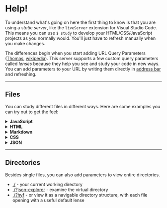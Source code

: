 # Help!

To understand what's going on here the first thing to know is that you are using a _static server_, like the `liveServer` extension for Visual Studio Code.  This means you can use `$ study` to develop your HTML/CSS/JavaScript projects as you normally would. You'll just have to refresh manually when you make changes.

The differences begin when you start adding URL Query Parameters (<a href="https://www.youtube.com/watch?v=WIUrrp5KkCo" target="_blank">Thomas</a>, <a href="https://en.wikipedia.org/wiki/Query_string" target="_blank">wikipedia</a>).  This server supports a few custom query parameters called _lenses_ because they help you see and study your code in new ways.  You can add parameters to your URL by writing them directly in <a href="https://en.wikipedia.org/wiki/Address_bar" target="_blank">address bar</a> and refreshing.

---

## Files

You can study different files in different ways.  Here are some examples you can try out to get the feel:

<details>
<summary><strong>JavaScript</strong></summary>

  - <a href="./_public__example__files_/smiley.js" target="_blank">/smiley.js</a> - get the source code for a .js file
  - <a href="./_public__example__files_/smiley.js?study=%7B%22eval%22%3Atrue%2C%22loopGuard%22%3Atrue%7D" target="_blank">/smiley.js?study</a> - study it as a live exercise in the debugger
  - <a href="./_public__example__files_/smiley.js?parsons" target="_blank">/smiley.js?parsons</a> - or a parsons problem
  - <a href="./_public__example__files_/smiley.js?flowchart" target="_blank">/smiley.js?flowchart</a> - or a flowchart
  - <a href="./_public__example__files_/smiley.js?highlight" target="_blank">/smiley.js?highlight</a> - or highlighted source
  - <a href="./_public__example__files_/smiley.js?reverse&highlight" target="_blank">/smiley.js?reverse&highlight</a> - because, why not?

</details>

<details>
<summary><strong>HTML</strong></summary>

  - <a href="./_public__example__files_/index.html" target="_blank"><code>/index.html</code></a> - open an HTML file without parameters ... and it's a website
  - <a href="./_public__example__files_/index.html?highlight" target="_blank"><code>/index.html?highlight</code></a> - highlight the source code
  - <a href="./_public__example__files_/index.html?study" target="_blank"><code>/index.html?study</code></a> - try out some changes in real-time

</details>

<details>
<summary><strong>Markdown</strong></summary>

  - <a href="./_public__example__files_/README.md" target="_blank"><code>/README.md</code></a> - get the source code for a markdown file
  - <a href="./_public__example__files_/README.md?render" target="_blank"><code>/README.md?render</code></a> - or render it into a web page
  - <a href="./_public__example__files_/README.md?highlight" target="_blank"><code>/README.md?highlight</code></a> - or highlight it

</details>

<details>
<summary><strong>CSS</strong></summary>
  - <a href="./_public__example__files_/style.css" target="_blank">/style.css</a>
  - <a href="./_public__example__files_/style.css?study" target="_blank">/style.css?study</a>
  - <a href="./_public__example__files_/style.css?highlight" target="_blank">/style.css?highlight</a>

</details>

<details>
<summary><strong>JSON</strong></summary>

  - <a href="./_public__example__files_/fungi.json" target="_blank">/fungi.json</a>
  - <a href="./_public__example__files_/fungi.json?json-explorer" target="_blank">/fungi.json?json-explorer</a>
  - <a href="./_public__example__files_/fungi.json?highlight" target="_blank">/fungi.json?highlight</a>

</details>

---

## Directories

Besides single files, you can also add parameters to view entire directories.

- <a href="./" target="_blank">./</a> - your current working directory
- <a href="./?json-explorer" target="_blank">./?json-explorer</a> - examine the virtual directory
- <a href="./?hyf" target="_blank">./?hyf</a> - or view it as a navigable directory structure, with each file opening with a useful default lense
